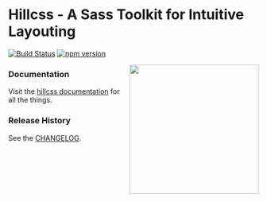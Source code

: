 # Hillcss - A Sass Toolkit for Intuitive Layouting

[![Build Status](https://api.travis-ci.org/teamwrk/hillcss.svg?branch=master)](https://travis-ci.org/teamwrk/hillcss)
[![npm version](https://img.shields.io/npm/v/hillcss.svg)](https://www.npmjs.com/package/hillcss)

<img align="right" height="260" src="https://www.teamwrk.io/src/assets/hillcss.svg">

### Documentation

Visit the [hillcss documentation](docs/README.md) for all the things.

### Release History
See the [CHANGELOG](CHANGELOG.md).
